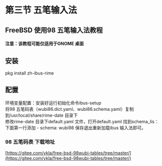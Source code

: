 # 第三节 五笔输入法

## FreeBSD 使用98 五笔输入法教程

#### 注意：该教程可能仅适用于GNOME 桌面 <a href="zhu-yi-gai-jiao-cheng-ke-neng-jin-kuo-yong-yu-gnome-zhuo-mian" id="zhu-yi-gai-jiao-cheng-ke-neng-jin-kuo-yong-yu-gnome-zhuo-mian"></a>

## 安装

pkg install zh-ibus-rime

## 配置

环境变量配置：安装好运行初始化命令ibus-setup\
将98 五笔码表（wubi86.dict.yaml、wubi86.schema.yaml）复制到/usr/local/share/rime-date 目录下\
修改rime-date 目录下default.yaml 文件，打开default.yaml 找到schema\_lis：下面第一行添加 - schema: wubi98 保存退出重新加载ibus 输入法即可。

### 98 五笔码表 下载地址

[https://gitee.com/ykla/free-bsd-98wubi-tables/tree/master/](https://gitee.com/ykla/free-bsd-98wubi-tables/tree/master/)
